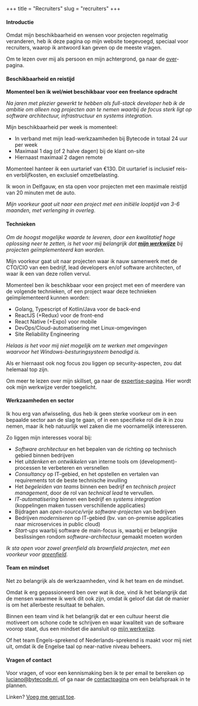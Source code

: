 +++
title = "Recruiters"
slug = "recruiters"
+++

#### Introductie

Omdat mijn beschikbaarheid en wensen voor projecten regelmatig veranderen, heb ik deze pagina op mijn website toegevoegd, speciaal voor recruiters, waarop ik antwoord kan geven op de meeste vragen.

Om te lezen over mij als persoon en mijn achtergrond, ga naar de [over](/over)-pagina.

#### Beschikbaarheid en reistijd

**Momenteel ben ik  wel/~~niet~~ beschikbaar voor een freelance opdracht**

*Na jaren met plezier gewerkt te hebben als full-stack developer heb ik de ambitie om alleen nog projecten aan te nemen waarbij de focus sterk ligt op software architectuur, infrastructuur en systems integration.*

Mijn beschikbaarheid per week is momenteel:

* In verband met mijn lead-werkzaamheden bij Bytecode in totaal 24 uur per week
* Maximaal 1 dag (of 2 halve dagen) bij de klant on-site
* Hiernaast maximaal 2 dagen remote

Momenteel hanteer ik een uurtarief van €130. Dit uurtarief is inclusief reis- en verblijfkosten, en exclusief omzetbelasting.

Ik woon in Delfgauw, en sta open voor projecten met een maximale reistijd van 20 minuten met de auto.

_Mijn voorkeur gaat uit naar een project met een initiële looptijd van 3-6 maanden, met verlenging in overleg_.

#### Technieken

*Om de hoogst mogelijke waarde te leveren, door een kwalitatief hoge oplossing neer te zetten, is het voor mij belangrijk dat [<b>mijn werkwijze</b>](/expertise#werkwijze) bij projecten geïmplementeerd kan worden.*

Mijn voorkeur gaat uit naar projecten waar ik nauw samenwerk met de CTO/CIO van een bedrijf, lead developers en/of software architecten, of waar ik een van deze rollen vervul.

Momenteel ben ik beschikbaar voor een project met een of meerdere van de volgende technieken, of een project waar deze technieken geïmplementeerd kunnen worden:

* Golang, Typescript of Kotlin/Java voor de back-end
* ReactJS (+Redux) voor de front-end
* React Native (+Expo) voor mobile
* DevOps/Cloud-automatisering met Linux-omgevingen
* Site Reliability Engineering

_Helaas is het voor mij niet mogelijk om te werken met omgevingen waarvoor het Windows-besturingsysteem benodigd is._

Als er hiernaast ook nog focus zou liggen op security-aspecten, zou dat helemaal top zijn.

Om meer te lezen over mijn skillset, ga naar de [expertise-pagina](/expertise). Hier wordt ook mijn werkwijze verder toegelicht.

#### Werkzaamheden en sector

Ik hou erg van afwisseling, dus heb ik geen sterke voorkeur om in een bepaalde sector aan de slag te gaan, of in een specifieke rol die ik in zou nemen, maar ik heb natuurlijk wel zaken die me voornamelijk interesseren.

Zo liggen mijn interesses vooral bij:

* _Software architectuur_ en het bepalen van de richting op technisch gebied binnen bedrijven
* Het _uitdenken_ en _ontwikkelen_ van interne tools om (development)-processen te verbeteren en versnellen
* _Consultancy_ op IT-gebied, en het opstellen en vertalen van requirements tot de beste technische invulling
* Het _begeleiden van teams_ binnen een bedrijf en _technisch project management_, door de rol van _technical lead_ te vervullen.
* _IT-automatisering_ binnen een bedrijf en _systems integration_ (koppelingen maken tussen verschillende applicaties)
* Bijdragen aan _open-source/vrije software-projecten_ van bedrijven
* Bedrijven _moderniseren_ op IT-gebied (bv. van on-premise applicaties naar microservices in public cloud)
* _Start-ups_ waarbij software de main-focus is, waarbij er belangrijke beslissingen rondom _software-architectuur_ gemaakt moeten worden

_Ik sta open voor zowel greenfield als brownfield projecten, met een voorkeur voor [greenfield](https://www.quora.com/What-is-the-difference-between-a-brownfield-project-and-greenfield-projects)._

#### Team en mindset

Net zo belangrijk als de werkzaamheden, vind ik het team en de mindset.

Omdat ik erg gepassioneerd ben over wat ik doe, vind ik het belangrijk dat de mensen waarmee ik werk dit ook zijn, omdat ik geloof dat dat dé manier is om het allerbeste resultaat te behalen.

Binnen een team vind ik het belangrijk dat er een cultuur heerst die motiveert om schone code te schrijven en waar kwaliteit van de software voorop staat, dus een mindset die aansluit op [mijn werkwijze](https://lucianonooijen.nl/expertise/#werkwijze).

Of het team Engels-sprekend of Nederlands-sprekend is maakt voor mij niet uit, omdat ik de Engelse taal op near-native niveau beheers.

#### Vragen of contact

Voor vragen, of voor een kennismaking ben ik te per email te bereiken op [luciano@bytecode.nl](mailto:luciano@bytecode.nl), of ga naar de [contactpagina](/contact) om een belafspraak in te plannen.

Linken? [Voeg me gerust toe](https://www.linkedin.com/in/lucianonooijen/).

